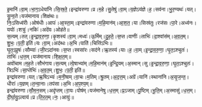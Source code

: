 

  
इ॒मानि॑।वा॒म्।भा॒ग॒ऽधेया॑नि।सि॒स्र॒ते॒।इन्द्रा॑वरुणा।प्र।म॒हे।सु॒तेषु॑।वा॒म्।य॒ज्ञेऽय॑ज्ञे।ह॒।सव॑ना।भु॒र॒ण्यथः॑।यत्।सु॒न्व॒ते।यज॑मानाय।शिक्ष॑थः॥  
निः॒ऽसिध्व॑रीः।ओष॑धीः।आपः॑।आ॒स्ता॒म्।इन्द्रा॑वरुणा।म॒हि॒मान॑म्।आ॒श॒त॒।या।सिस्र॑तुः।रज॑सः।पा॒रे।अध्व॑नः।ययोः॑।शत्रुः॑।नकिः॑।अदे॑वः।ओह॑ते॥  
स॒त्यम्।तत्।इ॒न्द्रा॒व॒रु॒णा॒।कृ॒शस्य॑।वा॒म्।मध्वः॑।ऊ॒र्मिम्।दु॒ह॒ते॒।स॒प्त।वाणीः॑।ताभिः॑।दा॒श्वांस॑म्।अ॒व॒त॒म्।शु॒भः॒।प॒ती॒ इति॑।यः।वा॒म्।अद॑ब्धः।अ॒भि।पाति॑।चित्ति॑ऽभिः॥  
घृ॒त॒ऽप्रुषः॑।सौम्याः॑।जी॒रऽदा॑नवः।स॒प्त।स्वसा॑रः।सद॑ने।ऋ॒तस्य॑।याः।ह॒।वा॒म्।इ॒न्द्रा॒व॒रु॒णा॒।घृ॒त॒ऽश्चुतः॑।ताभिः॑।ध॒त्त॒म्।यज॑मानाय।शि॒क्ष॒त॒म्॥  
अवो॑चाम।म॒ह॒ते।सौभ॑गाय।स॒त्यम्।त्वे॒षाभ्या॑म्।म॒हि॒मान॑म्।इ॒न्द्रि॒यम्।अ॒स्मान्।सु।इ॒न्द्रा॒व॒रु॒णा॒।घृ॒त॒ऽश्चुतः॑।त्रिऽभिः॑।सा॒प्तेभिः॑।अ॒व॒त॒म्।शु॒भः॒।प॒ती॒ इति॑॥  
इन्द्रा॑वरुणा।यत्।ऋ॒षिऽभ्यः॑।म॒नी॒षाम्।वा॒चः।म॒तिम्।श्रु॒तम्।अ॒द॒त्त॒म्।अग्रे॑।यानि॑।स्थाना॑नि।अ॒सृ॒ज॒न्त॒।धीराः॑।य॒ज्ञम्।त॒न्वा॒नाः।तप॑सा।अ॒भि।अ॒प॒श्य॒म्॥  
इन्द्रा॑वरुणा।सौ॒म॒न॒सम्।अदृ॑प्तम्।रा॒यः।पोष॑म्।यज॑मानेषु।ध॒त्त॒म्।प्र॒ऽजाम्।पु॒ष्टिम्।भू॒ति॒म्।अ॒स्मासु॑।ध॒त्त॒म्।दी॒र्घा॒यु॒ऽत्वाय॑।प्र।ति॒र॒त॒म्।नः॒।आयुः॑॥  
